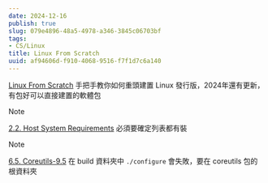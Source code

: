 ```yaml
---
date: 2024-12-16
publish: true
slug: 079e4896-48a5-4978-a346-3845c06703bf
tags:
- CS/Linux
title: Linux From Scratch
uuid: af94606d-f910-4068-9516-f7f1d7c6a140
---
```

[Linux From Scratch](https://www.linuxfromscratch.org/lfs/view/systemd)
手把手教你如何重頭建置 Linux 發行版，2024年還有更新，有包好可以直接建置的軟體包

> [!Note]
> [2.2. Host System Requirements](https://www.linuxfromscratch.org/lfs/view/systemd/chapter02/hostreqs.html) 必須要確定列表都有裝



> [!Note]
> [6.5. Coreutils-9.5](https://www.linuxfromscratch.org/lfs/view/systemd/chapter06/coreutils.html) 在 build 資料夾中 `./configure` 會失敗，要在 coreutils 包的根資料夾
